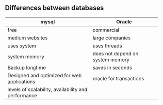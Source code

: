 ## Differences between databases

 mysql | Oracle
 ----- | ------
 free | commercial
 medium websites | large companies
 uses system | uses threads
 system memory | does not depend on system memory
 Backup longtime | saves in seconds
 Designed and optimized for web applications | oracle for transactions
 levels of scalability, availability and performance |
